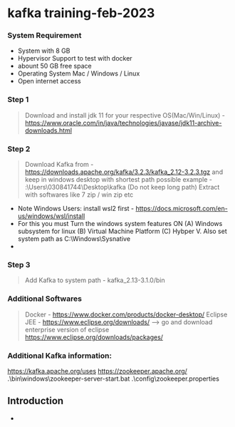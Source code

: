 # kafka training-feb-2023


### System Requirement 
- System with 8 GB 
- Hypervisor Support to test with docker 
- abount 50 GB free space 
- Operating System Mac / Windows / Linux
- Open internet access 


### Step 1 
> Download and install jdk 11 for your respective OS(Mac/Win/Linux) - https://www.oracle.com/in/java/technologies/javase/jdk11-archive-downloads.html

### Step 2 
>  Download Kafka from - https://downloads.apache.org/kafka/3.2.3/kafka_2.12-3.2.3.tgz and keep in windows desktop with shortest path possible example - 
>  :\Users\030841744\Desktop\kafka (Do not keep long path) 
>  Extract with softwares like 7 zip / win zip etc  
>    

* Note Windows Users: install wsl2 first -  https://docs.microsoft.com/en-us/windows/wsl/install
* For this you must Turn the windows system features ON (A) Windows subsystem for linux (B) Virtual Machine Platform (C) Hybper V. Also set system path as C:\Windows\Sysnative
* 
### Step 3 
> Add Kafka to system path - kafka_2.13-3.1.0/bin 

### Additional Softwares 
> Docker - https://www.docker.com/products/docker-desktop/
> Eclipse JEE - https://www.eclipse.org/downloads/  --> go and download enterprise version of eclipse https://www.eclipse.org/downloads/packages/

### Additional Kafka information:
https://kafka.apache.org/uses
https://zookeeper.apache.org/
.\bin\windows\zookeeper-server-start.bat .\config\zookeeper.properties
 
 



## Introduction 

- 






